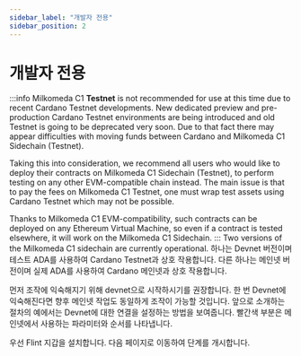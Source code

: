```yaml
---
sidebar_label: "개발자 전용"
sidebar_position: 2
---
```


# 개발자 전용

:::info Milkomeda C1 **Testnet** is not recommended for use at this time due to recent Cardano Testnet developments. New dedicated preview and pre-production Cardano Testnet environments are being introduced and old Testnet is going to be deprecated very soon. Due to that fact there may appear difficulties with moving funds between Cardano and Milkomeda C1 Sidechain (Testnet).

Taking this into consideration, we recommend all users who would like to deploy their contracts on Milkomeda C1 Sidechain (Testnet), to perform testing on any other EVM-compatible chain instead. The main issue is that to pay the fees on Milkomeda C1 Testnet, one must wrap test assets using Cardano Testnet which may not be possible.

Thanks to Milkomeda C1 EVM-compatibility, such contracts can be deployed on any Ethereum Virtual Machine, so even if a contract is tested elsewhere, it will work on the Milkomeda C1 Sidechain. ::: Two versions of the Milkomeda C1 sidechain are currently operational. 하나는 Devnet 버전이며 테스트 ADA를 사용하여 Cardano Testnet과 상호 작용합니다. 다른 하나는 메인넷 버전이며 실제 ADA를 사용하여 Cardano 메인넷과 상호 작용합니다.

먼저 조작에 익숙해지기 위해 devnet으로 시작하시기를 권장합니다. 한 번 Devnet에 익숙해진다면 향후 메인넷 작업도 동일하게 조작이 가능할 것입니다. 앞으로 소개하는 절차의 예에서는 Devnet에 대한 연결을 설정하는 방법을 보여줍니다. 빨간색 부분은 메인넷에서 사용하는 파라미터와 순서를 나타냅니다.

우선 Flint 지갑을 설치합니다. 다음 페이지로 이동하여 단계를 개시합니다.
